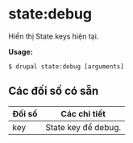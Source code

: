 # state:debug
Hiển thị State keys hiện tại.

**Usage:**
```
$ drupal state:debug [arguments]
```

## Các đối số có sẵn
Đối số | Các chi tiết
---------|-------------
key | State key để debug.
